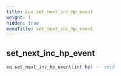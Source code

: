 ```yaml
---
title: Lua set_next_inc_hp_event
weight: 1
hidden: true
menuTitle: set_next_inc_hp_event
---
```

## set_next_inc_hp_event
```lua
eq.set_next_inc_hp_event(int hp) -- void
```